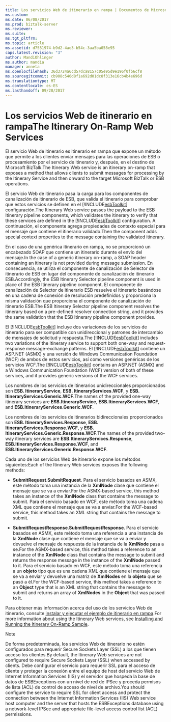 ```yaml
---
title: Los servicios Web de itinerario en rampa | Documentos de Microsoft
ms.custom: 
ms.date: 06/08/2017
ms.prod: biztalk-server
ms.reviewer: 
ms.suite: 
ms.tgt_pltfrm: 
ms.topic: article
ms.assetid: d7551974-b9d2-4ae3-b54c-3aa5ba058e95
caps.latest.revision: "3"
author: MandiOhlinger
ms.author: mandia
manager: anneta
ms.openlocfilehash: 36d3724a6cd57dca8157c05e95d9e196f0fb6cf8
ms.sourcegitcommit: cb908c540d8f1a692d01dc8f313e16cb4b4e696d
ms.translationtype: MT
ms.contentlocale: es-ES
ms.lasthandoff: 09/20/2017
---
```

# <a name="the-itinerary-on-ramp-web-services"></a><span data-ttu-id="f818b-102">Los servicios Web de itinerario en rampa</span><span class="sxs-lookup"><span data-stu-id="f818b-102">The Itinerary On-Ramp Web Services</span></span>
<span data-ttu-id="f818b-103">El servicio Web de itinerario es itinerario en rampa que expone un método que permite a los clientes enviar mensajes para las operaciones de ESB o procesamiento por el servicio de itinerario y, después, en el destino de Microsoft BizTalk.</span><span class="sxs-lookup"><span data-stu-id="f818b-103">The Itinerary Web service is an itinerary on-ramp that exposes a method that allows clients to submit messages for processing by the Itinerary Service and then onward to the target Microsoft BizTalk or ESB operations.</span></span>  
  
 <span data-ttu-id="f818b-104">El servicio Web de itinerario pasa la carga para los componentes de canalización de itinerario de ESB, que valida el itinerario para comprobar que estos servicios se definen en el [!INCLUDE[esbToolkit](../includes/esbtoolkit-md.md)] configuración.</span><span class="sxs-lookup"><span data-stu-id="f818b-104">The Itinerary Web service passes the payload to the ESB Itinerary pipeline components, which validates the itinerary to verify that these services are defined in the [!INCLUDE[esbToolkit](../includes/esbtoolkit-md.md)] configuration.</span></span> <span data-ttu-id="f818b-105">A continuación, el componente agrega propiedades de contexto especial para el mensaje que contiene el itinerario validado.</span><span class="sxs-lookup"><span data-stu-id="f818b-105">Then the component adds special context properties to the message containing the validated itinerary.</span></span>  
  
 <span data-ttu-id="f818b-106">En el caso de una genérica itinerario en rampa, no se proporcionó un encabezado SOAP que contiene un itinerario durante el envío del mensaje.</span><span class="sxs-lookup"><span data-stu-id="f818b-106">In the case of a generic itinerary on-ramp, a SOAP header containing an itinerary is not provided during message submission.</span></span> <span data-ttu-id="f818b-107">En consecuencia, se utiliza el componente de canalización de Selector de itinerario de ESB en lugar del componente de canalización de itinerario ESB.</span><span class="sxs-lookup"><span data-stu-id="f818b-107">Accordingly, the ESB Itinerary Selector pipeline component is used in place of the ESB Itinerary pipeline component.</span></span> <span data-ttu-id="f818b-108">El componente de canalización de Selector de itinerario ESB resuelve el itinerario basándose en una cadena de conexión de resolución predefinidos y proporciona la misma validación que proporciona el componente de canalización de itinerario ESB.</span><span class="sxs-lookup"><span data-stu-id="f818b-108">The ESB Itinerary Selector pipeline component resolves the itinerary based on a pre-defined resolver connection string, and it provides the same validation that the ESB Itinerary pipeline component provides.</span></span>  
  
 <span data-ttu-id="f818b-109">El [!INCLUDE[esbToolkit](../includes/esbtoolkit-md.md)] incluye dos variaciones de los servicios de itinerario para ser compatible con unidireccional y patrones de intercambio de mensajes de solicitud y respuesta.</span><span class="sxs-lookup"><span data-stu-id="f818b-109">The [!INCLUDE[esbToolkit](../includes/esbtoolkit-md.md)] includes two variations of the Itinerary service to support both one-way and request-response message-exchange patterns.</span></span> <span data-ttu-id="f818b-110">El [!INCLUDE[esbToolkit](../includes/esbtoolkit-md.md)] contiene un ASP.NET (ASMX) y una versión de Windows Communication Foundation (WCF) de ambos de estos servicios, así como versiones genéricas de los servicios WCF.</span><span class="sxs-lookup"><span data-stu-id="f818b-110">The [!INCLUDE[esbToolkit](../includes/esbtoolkit-md.md)] contains an ASP.NET (ASMX) and a Windows Communication Foundation (WCF) version of both of these services, and it provides generic versions of the WCF services.</span></span>  
  
 <span data-ttu-id="f818b-111">Los nombres de los servicios de itinerarios unidireccionales proporcionados son **ESB. ItineraryService**, **ESB. ItineraryServices.WCF**, y **ESB. ItineraryServices.Generic.WCF**.</span><span class="sxs-lookup"><span data-stu-id="f818b-111">The names of the provided one-way itinerary services are **ESB.ItineraryService**, **ESB.ItineraryServices.WCF**, and **ESB.ItineraryServices.Generic.WCF**.</span></span>  
  
 <span data-ttu-id="f818b-112">Los nombres de los servicios de itinerarios bidireccionales proporcionados son **ESB. ItineraryServices.Response**, **ESB. ItineraryServices.Response.WCF**, y **ESB. ItineraryServices.Generic.Response.WCF**.</span><span class="sxs-lookup"><span data-stu-id="f818b-112">The names of the provided two-way itinerary services are **ESB.ItineraryServices.Response**, **ESB.ItineraryServices.Response.WCF**, and **ESB.ItineraryServices.Generic.Response.WCF**.</span></span>  
  
 <span data-ttu-id="f818b-113">Cada uno de los servicios Web de itinerario expone los métodos siguientes:</span><span class="sxs-lookup"><span data-stu-id="f818b-113">Each of the Itinerary Web services exposes the following methods:</span></span>  
  
-   <span data-ttu-id="f818b-114">**SubmitRequest**.</span><span class="sxs-lookup"><span data-stu-id="f818b-114">**SubmitRequest**.</span></span> <span data-ttu-id="f818b-115">Para el servicio basados en ASMX, este método toma una instancia de la **XmlNode** clase que contiene el mensaje que se va a enviar.</span><span class="sxs-lookup"><span data-stu-id="f818b-115">For the ASMX-based service, this method takes an instance of the **XmlNode** class that contains the message to submit.</span></span> <span data-ttu-id="f818b-116">Para el servicio basado en WCF, este método toma una cadena XML que contiene el mensaje que se va a enviar.</span><span class="sxs-lookup"><span data-stu-id="f818b-116">For the WCF-based service, this method takes an XML string that contains the message to submit.</span></span>  
  
-   <span data-ttu-id="f818b-117">**SubmitRequestResponse**.</span><span class="sxs-lookup"><span data-stu-id="f818b-117">**SubmitRequestResponse**.</span></span> <span data-ttu-id="f818b-118">Para el servicio basados en ASMX, este método toma una referencia a una instancia de la **XmlNode** clase que contiene el mensaje que se va a enviar y devuelve el mensaje de respuesta de la instancia de la **XmlNode** pasa a se.</span><span class="sxs-lookup"><span data-stu-id="f818b-118">For the ASMX-based service, this method takes a reference to an instance of the **XmlNode** class that contains the message to submit and returns the response message in the instance of the **XmlNode** passed to it.</span></span> <span data-ttu-id="f818b-119">Para el servicio basado en WCF, este método toma una referencia a un **objeto** tipo que es una cadena XML que contiene el mensaje que se va a enviar y devuelve una matriz de **XmlNodes** en la **objeto** que se pasó a él.</span><span class="sxs-lookup"><span data-stu-id="f818b-119">For the WCF-based service, this method takes a reference to an **Object** type that is an XML string that contains the message to submit and returns an array of **XmlNodes** in the **Object** that was passed to it.</span></span>  
  
 <span data-ttu-id="f818b-120">Para obtener más información acerca del uso de los servicios Web de itinerario, consulte [instalar y ejecutar el ejemplo de itinerario en rampa](../esb-toolkit/installing-and-running-the-itinerary-on-ramp-sample.md).</span><span class="sxs-lookup"><span data-stu-id="f818b-120">For more information about using the Itinerary Web services, see [Installing and Running the Itinerary On-Ramp Sample](../esb-toolkit/installing-and-running-the-itinerary-on-ramp-sample.md).</span></span>  
  
> [!NOTE]
>  <span data-ttu-id="f818b-121">De forma predeterminada, los servicios Web de itinerario no estén configurados para requerir Secure Sockets Layer (SSL) a los que tienen acceso los clientes.</span><span class="sxs-lookup"><span data-stu-id="f818b-121">By default, the Itinerary Web services are not configured to require Secure Sockets Layer (SSL) when accessed by clients.</span></span> <span data-ttu-id="f818b-122">Debe configurar el servicio para requerir SSL para el acceso de cliente y proteger la conexión entre el equipo de host del servicio Web de Internet Information Services (IIS) y el servidor que hospeda la base de datos de ESBExceptions con un nivel de red de IPSec y proceda permisos de lista (ACL) de control de acceso de nivel de archivo.</span><span class="sxs-lookup"><span data-stu-id="f818b-122">You should configure the service to require SSL for client access and protect the connection between the Internet Information Services (IIS) Web service host computer and the server that hosts the ESBExceptions database using a network-level IPSec and appropriate file-level access control list (ACL) permissions.</span></span>